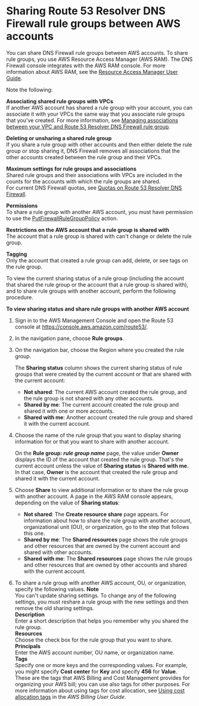 # Sharing Route 53 Resolver DNS Firewall rule groups between AWS accounts<a name="resolver-dns-firewall-rule-group-sharing"></a>

You can share DNS Firewall rule groups between AWS accounts\. To share rule groups, you use AWS Resource Access Manager \(AWS RAM\)\. The DNS Firewall console integrates with the AWS RAM console\. For more information about AWS RAM, see the [Resource Access Manager User Guide](https://docs.aws.amazon.com/ram/latest/userguide/what-is.html)\.

Note the following:

**Associating shared rule groups with VPCs**  
If another AWS account has shared a rule group with your account, you can associate it with your VPCs the same way that you associate rule groups that you've created\. For more information, see [Managing associations between your VPC and Route 53 Resolver DNS Firewall rule group](resolver-dns-firewall-vpc-associating-rule-group.md)\.

**Deleting or unsharing a shared rule group**  
If you share a rule group with other accounts and then either delete the rule group or stop sharing it, DNS Firewall removes all associations that the other accounts created between the rule group and their VPCs\. 

**Maximum settings for rule groups and associations**  
Shared rule groups and their associations with VPCs are included in the counts for the accounts with which the rule groups are shared\.   
For current DNS Firewall quotas, see [Quotas on Route 53 Resolver DNS Firewall](DNSLimitations.md#limits-api-entities-resolver-dns-firewall)\.

**Permissions**  
To share a rule group with another AWS account, you must have permission to use the [PutFirewallRuleGroupPolicy](https://docs.aws.amazon.com/Route53/latest/APIReference/API_route53resolver_PutFirewallRuleGroupPolicy.html) action\.

**Restrictions on the AWS account that a rule group is shared with**  
The account that a rule group is shared with can't change or delete the rule group\. 

**Tagging**  
Only the account that created a rule group can add, delete, or see tags on the rule group\.

To view the current sharing status of a rule group \(including the account that shared the rule group or the account that a rule group is shared with\), and to share rule groups with another account, perform the following procedure\.

**To view sharing status and share rule groups with another AWS account**

1. Sign in to the AWS Management Console and open the Route 53 console at [https://console\.aws\.amazon\.com/route53/](https://console.aws.amazon.com/route53/)\.

1. In the navigation pane, choose **Rule groups**\.

1. On the navigation bar, choose the Region where you created the rule group\.

   The **Sharing status** column shows the current sharing status of rule groups that were created by the current account or that are shared with the current account:
   + **Not shared**: The current AWS account created the rule group, and the rule group is not shared with any other accounts\.
   + **Shared by me**: The current account created the rule group and shared it with one or more accounts\.
   + **Shared with me**: Another account created the rule group and shared it with the current account\.

1. Choose the name of the rule group that you want to display sharing information for or that you want to share with another account\.

   On the **Rule group: *rule group name*** page, the value under **Owner** displays the ID of the account that created the rule group\. That's the current account unless the value of **Sharing status** is **Shared with me**\. In that case, **Owner** is the account that created the rule group and shared it with the current account\.

1. Choose **Share** to view additional information or to share the rule group with another account\. A page in the AWS RAM console appears, depending on the value of **Sharing status**:
   + **Not shared**: The **Create resource share** page appears\. For information about how to share the rule group with another account, organizational unit \(OU\), or organization, go to the step that follows this one\.
   + **Shared by me**: The **Shared resources** page shows the rule groups and other resources that are owned by the current account and shared with other accounts\.
   + **Shared with me**: The **Shared resources** page shows the rule groups and other resources that are owned by other accounts and shared with the current account\.

1. To share a rule group with another AWS account, OU, or organization, specify the following values\.
**Note**  
You can't update sharing settings\. To change any of the following settings, you must reshare a rule group with the new settings and then remove the old sharing settings\.  
**Description**  
Enter a short description that helps you remember why you shared the rule group\.  
**Resources**  
Choose the check box for the rule group that you want to share\.  
**Principals**  
Enter the AWS account number, OU name, or organization name\.  
**Tags**  
Specify one or more keys and the corresponding values\. For example, you might specify **Cost center** for **Key** and specify **456** for **Value**\.  
These are the tags that AWS Billing and Cost Management provides for organizing your AWS bill; you can use also tags for other purposes\. For more information about using tags for cost allocation, see [Using cost allocation tags](https://docs.aws.amazon.com/awsaccountbilling/latest/aboutv2/cost-alloc-tags.html) in the *AWS Billing User Guide*\.